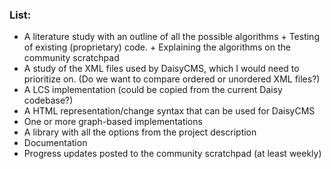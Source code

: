 ### List: ###
  * A literature study with an outline of all the possible algorithms + Testing of existing (proprietary) code. + Explaining the algorithms on the community scratchpad
  * A study of the XML files used by DaisyCMS, which I would need to prioritize on. (Do we want to compare ordered or unordered XML files?)
  * A LCS implementation (could be copied from the current Daisy codebase?)
  * A HTML representation/change syntax that can be used for DaisyCMS
  * One or more graph-based implementations
  * A library with all the options from the project description
  * Documentation
  * Progress updates posted to the community scratchpad (at least weekly)
